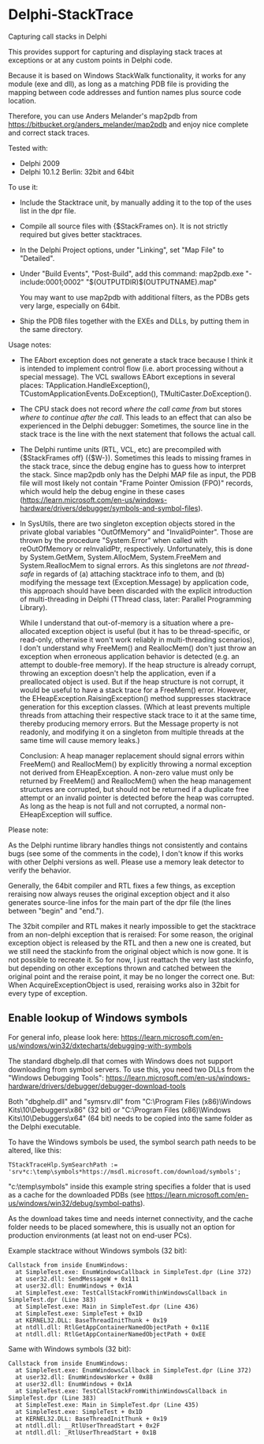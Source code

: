 # Delphi-StackTrace
Capturing call stacks in Delphi

This provides support for capturing and displaying
stack traces at exceptions or at any custom points
in Delphi code.

Because it is based on Windows StackWalk functionality,
it works for any module (exe and dll), as long as a matching PDB 
file is providing the mapping between code addresses
and funtion names plus source code location.

Therefore, you can use Anders Melander's map2pdb from https://bitbucket.org/anders_melander/map2pdb
and enjoy nice complete and correct stack traces.

Tested with:
- Delphi 2009
- Delphi 10.1.2 Berlin: 32bit and 64bit

To use it:
- Include the Stacktrace unit, by manually adding it to the top of the uses list in the dpr file.
- Compile all source files with {$StackFrames on}. It is not strictly required but gives better stacktraces.
- In the Delphi Project options, under "Linking", set "Map File" to "Detailed".
- Under "Build Events", "Post-Build", add this command:
		map2pdb.exe  "-include:0001;0002"  "$(OUTPUTDIR)\$(OUTPUTNAME).map"

  You may want to use map2pdb with additional filters, as the PDBs gets very large, especially on 64bit.
- Ship the PDB files together with the EXEs and DLLs, by putting them in the same directory.


Usage notes:

- The EAbort exception does not generate a stack trace because I think it is intended to implement control flow
(i.e. abort processing without a special message). The VCL swallows EAbort exceptions in several places:
TApplication.HandleException(), TCustomApplicationEvents.DoException(), TMultiCaster.DoException().

- The CPU stack does not record *where the call came from* but stores *where to continue after the call*. This leads to an effect
that can also be experienced in the Delphi debugger: Sometimes, the source line in the stack trace is the line with the next
statement that follows the actual call.

- The Delphi runtime units (RTL, VCL, etc) are precompiled with {$StackFrames off} ({$W-}). Sometimes this leads to missing frames in
the stack trace, since the debug engine has to guess how to interpret the stack. Since map2pdb only has the Delphi MAP file as
input, the PDB file will most likely not contain "Frame Pointer Omission (FPO)" records, which would help the debug engine in
these cases (https://learn.microsoft.com/en-us/windows-hardware/drivers/debugger/symbols-and-symbol-files).

- In SysUtils, there are two singleton exception objects stored in the private global variables "OutOfMemory" and "InvalidPointer".
Those are thrown by the procedure "System.Error" when called with reOutOfMemory or reInvalidPtr, respectively. Unfortunately, this
is done by System.GetMem, System.AllocMem, System.FreeMem and System.ReallocMem to signal errors.
As this singletons are *not thread-safe* in regards of (a) attaching stacktrace info to them, and (b) modifying the message text
(Exception.Message) by application code, this approach should have been discarded with the explicit introduction of multi-threading
in Delphi (TThread class, later: Parallel Programming Library).

  While I understand that out-of-memory is a situation where a pre-allocated exception object is useful (but it has to be thread-specific,
or read-only, otherwise it won't work reliably in multi-threading scenarios), I don't understand why FreeMem() and ReallocMem() don't
just throw an exception when erroneous application behavior is detected (e.g. an attempt to double-free memory). If the heap structure
is already corrupt, throwing an exception doesn't help the application, even if a preallocated object is used. But if the heap structure
is not corrupt, it would be useful to have a stack trace for a FreeMem() error. However, the EHeapException.RaisingException() method
suppresses stacktrace generation for this exception classes.
(Which at least prevents multiple threads from attaching their respective stack trace to it at the same time, thereby producing memory errors.
But the Message property is not readonly, and modifying it on a singleton from multiple threads at the same time will cause memory leaks.)

  Conclusion: A heap manager replacement should signal errors within FreeMem() and ReallocMem() by explicitly throwing a normal exception
not derived from EHeapException. A non-zero value must only be returned by FreeMem() and ReallocMem() when the heap management
structures are corrupted, but should not be returned if a duplicate free attempt or an invalid pointer is detected before the heap was
corrupted. As long as the heap is not full and not corrupted, a normal non-EHeapException will suffice.


Please note:

As the Delphi runtime library handles things not consistently and contains bugs (see some of the comments in the code),
I don't know if this works with other Delphi versions as well. Please use a memory leak detector to verify the behavior.

Generally, the 64bit compiler and RTL fixes a few things, as exception reraising now always reuses the original exception
object and it also generates source-line infos for the main part of the dpr file (the lines between "begin" and "end.").

The 32bit compiler and RTL makes it nearly impossible to get the stacktrace from an non-delphi exception that is reraised:
For some reason, the original exception object is released by the RTL and then a new one is created, but we still need the
stackinfo from the original object which is now gone. It is not possible to recreate it. So for now, I just reattach the
very last stackinfo, but depending on other exceptions thrown and catched between the original point and the reraise point,
it may be no longer the correct one. But: When AcquireExceptionObject is used, reraising works also in 32bit for every type
of exception.


## Enable lookup of Windows symbols

For general info, please look here:
  https://learn.microsoft.com/en-us/windows/win32/dxtecharts/debugging-with-symbols

The standard dbghelp.dll that comes with Windows does not support downloading from symbol servers. To use this, you need
two DLLs from the "Windows Debugging Tools":
  https://learn.microsoft.com/en-us/windows-hardware/drivers/debugger/debugger-download-tools

Both "dbghelp.dll" and "symsrv.dll" from
	  "C:\Program Files (x86)\Windows Kits\10\Debuggers\x86" (32 bit)
or
	  "C:\Program Files (x86)\Windows Kits\10\Debuggers\x64" (64 bit)
needs to be copied into the same folder as the Delphi executable.

To have the Windows symbols be used, the symbol search path needs to be altered, like this:

	TStackTraceHlp.SymSearchPath := 'srv*c:\temp\symbols*https://msdl.microsoft.com/download/symbols';

"c:\temp\symbols" inside this example string specifies a folder that is used as a cache for the downloaded PDBs (see
  https://learn.microsoft.com/en-us/windows/win32/debug/symbol-paths).

As the download takes time and needs internet connectivity, and the cache folder needs to be placed somewhere, this is usually not an option
for production environments (at least not on end-user PCs).

Example stacktrace without Windows symbols (32 bit):
  
	Callstack from inside EnumWindows:
	  at SimpleTest.exe: EnumWindowsCallback in SimpleTest.dpr (Line 372)
	  at user32.dll: SendMessageW + 0x111
	  at user32.dll: EnumWindows + 0x1A
	  at SimpleTest.exe: TestCallStackFromWithinWindowsCallback in SimpleTest.dpr (Line 383)
	  at SimpleTest.exe: Main in SimpleTest.dpr (Line 436)
	  at SimpleTest.exe: SimpleTest + 0x1D
	  at KERNEL32.DLL: BaseThreadInitThunk + 0x19
	  at ntdll.dll: RtlGetAppContainerNamedObjectPath + 0x11E
	  at ntdll.dll: RtlGetAppContainerNamedObjectPath + 0xEE

Same with Windows symbols (32 bit):

	Callstack from inside EnumWindows:
	  at SimpleTest.exe: EnumWindowsCallback in SimpleTest.dpr (Line 372)
	  at user32.dll: EnumWindowsWorker + 0x88
	  at user32.dll: EnumWindows + 0x1A
	  at SimpleTest.exe: TestCallStackFromWithinWindowsCallback in SimpleTest.dpr (Line 383)
	  at SimpleTest.exe: Main in SimpleTest.dpr (Line 435)
	  at SimpleTest.exe: SimpleTest + 0x1D
	  at KERNEL32.DLL: BaseThreadInitThunk + 0x19
	  at ntdll.dll: __RtlUserThreadStart + 0x2F
	  at ntdll.dll: _RtlUserThreadStart + 0x1B
